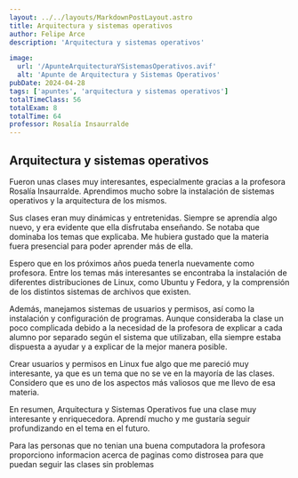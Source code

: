 ```yaml
---
layout: ../../layouts/MarkdownPostLayout.astro
title: Arquitectura y sistemas operativos
author: Felipe Arce
description: 'Arquitectura y sistemas operativos'

image:
  url: '/ApunteArquitecturaYSistemasOperativos.avif'
  alt: 'Apunte de Arquitectura y Sistemas Operativos'
pubDate: 2024-04-28
tags: ['apuntes', 'arquitectura y sistemas operativos']
totalTimeClass: 56
totalExam: 8
totalTime: 64
professor: Rosalía Insaurralde 
---
```


## Arquitectura y sistemas operativos

Fueron unas clases muy interesantes, especialmente gracias a la profesora Rosalía Insaurralde. Aprendimos mucho sobre la instalación de sistemas operativos y la arquitectura de los mismos.

Sus clases eran muy dinámicas y entretenidas. Siempre se aprendía algo nuevo, y era evidente que ella disfrutaba enseñando. Se notaba que dominaba los temas que explicaba. Me hubiera gustado que la materia fuera presencial para poder aprender más de ella.

Espero que en los próximos años pueda tenerla nuevamente como profesora. Entre los temas más interesantes se encontraba la instalación de diferentes distribuciones de Linux, como Ubuntu y Fedora, y la comprensión de los distintos sistemas de archivos que existen.

Además, manejamos sistemas de usuarios y permisos, así como la instalación y configuración de programas. Aunque consideraba la clase un poco complicada debido a la necesidad de la profesora de explicar a cada alumno por separado según el sistema que utilizaban, ella siempre estaba dispuesta a ayudar y a explicar de la mejor manera posible.

Crear usuarios y permisos en Linux fue algo que me pareció muy interesante, ya que es un tema que no se ve en la mayoría de las clases. Considero que es uno de los aspectos más valiosos que me llevo de esa materia.

En resumen, Arquitectura y Sistemas Operativos fue una clase muy interesante y enriquecedora. Aprendí mucho y me gustaría seguir profundizando en el tema en el futuro.

Para las personas que no tenian una buena computadora la profesora proporciono informacion acerca de paginas como distrosea para que puedan seguir las clases sin problemas